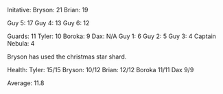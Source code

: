Initative:
Bryson: 21
Brian: 19

Guy 5: 17
Guy 4: 13
Guy 6: 12

Guards: 11
Tyler: 10
Boroka: 9
Dax: N/A
Guy 1: 6
Guy 2: 5
Guy 3: 4
Captain Nebula: 4

Bryson has used the christmas star shard.



Health:
Tyler: 15/15
Bryson: 10/12
Brian: 12/12
Boroka 11/11
Dax 9/9

Average: 11.8
